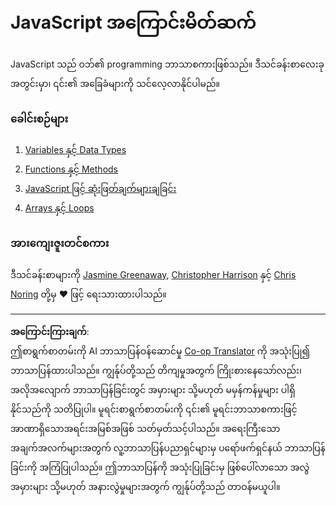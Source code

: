 <!--
CO_OP_TRANSLATOR_METADATA:
{
  "original_hash": "cc9e70a2f096c67389c8acff1521fc27",
  "translation_date": "2025-08-27T22:28:09+00:00",
  "source_file": "2-js-basics/README.md",
  "language_code": "my"
}
-->
# JavaScript အကြောင်းမိတ်ဆက်

JavaScript သည် ဝဘ်၏ programming ဘာသာစကားဖြစ်သည်။ ဒီသင်ခန်းစာလေးခုအတွင်းမှာ၊ ၎င်း၏ အခြေခံများကို သင်လေ့လာနိုင်ပါမည်။

### ခေါင်းစဉ်များ

1. [Variables နှင့် Data Types](1-data-types/README.md)
2. [Functions နှင့် Methods](2-functions-methods/README.md)
3. [JavaScript ဖြင့် ဆုံးဖြတ်ချက်များချခြင်း](3-making-decisions/README.md)
4. [Arrays နှင့် Loops](4-arrays-loops/README.md)

### အားကျေးဇူးတင်စကား

ဒီသင်ခန်းစာများကို [Jasmine Greenaway](https://twitter.com/paladique), [Christopher Harrison](https://twitter.com/geektrainer) နှင့် [Chris Noring](https://twitter.com/chris_noring) တို့မှ ♥️ ဖြင့် ရေးသားထားပါသည်။

---

**အကြောင်းကြားချက်**:  
ဤစာရွက်စာတမ်းကို AI ဘာသာပြန်ဝန်ဆောင်မှု [Co-op Translator](https://github.com/Azure/co-op-translator) ကို အသုံးပြု၍ ဘာသာပြန်ထားပါသည်။ ကျွန်ုပ်တို့သည် တိကျမှုအတွက် ကြိုးစားနေသော်လည်း၊ အလိုအလျောက် ဘာသာပြန်ခြင်းတွင် အမှားများ သို့မဟုတ် မမှန်ကန်မှုများ ပါရှိနိုင်သည်ကို သတိပြုပါ။ မူရင်းစာရွက်စာတမ်းကို ၎င်း၏ မူရင်းဘာသာစကားဖြင့် အာဏာရှိသောအရင်းအမြစ်အဖြစ် သတ်မှတ်သင့်ပါသည်။ အရေးကြီးသော အချက်အလက်များအတွက် လူ့ဘာသာပြန်ပညာရှင်များမှ ပရော်ဖက်ရှင်နယ် ဘာသာပြန်ခြင်းကို အကြံပြုပါသည်။ ဤဘာသာပြန်ကို အသုံးပြုခြင်းမှ ဖြစ်ပေါ်လာသော အလွဲအမှားများ သို့မဟုတ် အနားလွဲမှုများအတွက် ကျွန်ုပ်တို့သည် တာဝန်မယူပါ။
